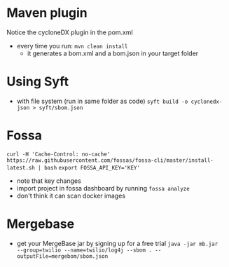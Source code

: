 # Maven plugin
Notice the cycloneDX plugin in the pom.xml
- every time you run: `mvn clean install`
  - it generates a bom.xml and a bom.json in your target folder


# Using Syft
- with file system (run in same folder as code)
  `syft build -o cyclonedx-json > syft/sbom.json`


# Fossa
`curl -H 'Cache-Control: no-cache' https://raw.githubusercontent.com/fossas/fossa-cli/master/install-latest.sh | bash`
`export FOSSA_API_KEY='KEY'`
- note that key changes
- import project in fossa dashboard by running `fossa analyze`
- don't think it can scan docker images


# Mergebase
- get your MergeBase jar by signing up for a free trial
  `java -jar mb.jar  --group=twilio --name=twilio/log4j --sbom . --outputFile=mergebom/sbom.json`